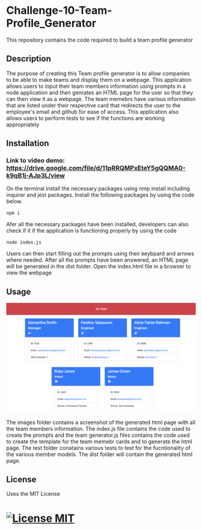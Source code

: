 # Challenge-10-Team-Profile_Generator
This repository contains the code required to build a team profile generator

## Description
The purpose of creating this Team profile generator is to allow companies to be able to make teams and display them on a webpage. This application allows users to input their team members information using prompts in a node application and then genrates an HTML page for the user so that they can then view it as a webpage. The team memebrs have various information that are listed under their respective card that redirects the user to the employee's email and github for ease of access. This application also allows users to perform tests to see if the functions are working appropriately

## Installation

### Link to video demo: https://drive.google.com/file/d/11pRRQMPxEteY5gQQMA0-k9qB1j-AJp3L/view

On the terminal install the necessary packages using nmp install including inquirer and jest packages. Install the following packages by using the code below.


```
npm i
```

Afer all the necessary packages have been installed, developers can also check if it if the application is functioning properly by using the code  
```
node index.js
```
Users can then start filling out the prompts using their keybpard and arrows where needed. After all the prompts have been answered, an HTML page will be generated in the dist folder. Open the index.html file in a browser to view the webpage


## Usage

![Challenge-10-Team-Profile_Generator](./Develop/images/team-profile%20generator-screenshot.png)

The images folder contains a screenshot of the generated html page with all the team members information. The index.js file contains the code used to create the prompts and the team generator.js files contains the code used to create the template for the team memebr cards and to generate the html page. The test folder conatains various tests to test for the fucntionality of the various member models. The dist folder will contain the generated html page.

## License

Uses the MIT License
# [![License MIT ](https://img.shields.io/badge/License-MIT-yellow.svg)](https://opensource.org/licenses/MIT)
